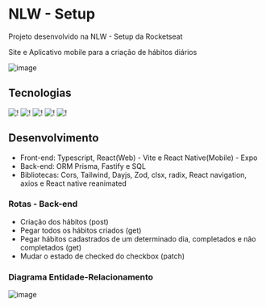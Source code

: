 # NLW - Setup

Projeto desenvolvido na NLW - Setup da Rocketseat

Site e Aplicativo mobile para a criação de hábitos diários

![image](https://user-images.githubusercontent.com/86435351/213897707-990d10dd-bd88-4b44-945c-946fdd5d5cb6.png)


## Tecnologias

![!](https://img.shields.io/badge/TypeScript-007ACC?style=for-the-badge&logo=typescript&logoColor=white)
![!](https://img.shields.io/badge/React-20232A?style=for-the-badge&logo=react&logoColor=61DAFB)
![!](https://img.shields.io/badge/React_Native-20232A?style=for-the-badge&logo=react&logoColor=61DAFB)
![!](https://img.shields.io/badge/Tailwind_CSS-38B2AC?style=for-the-badge&logo=tailwind-css&logoColor=white)
![!](https://img.shields.io/badge/Prisma-3982CE?style=for-the-badge&logo=Prisma&logoColor=white)

## Desenvolvimento
- Front-end: Typescript, React(Web) - Vite e React Native(Mobile) - Expo
- Back-end: ORM Prisma, Fastify e SQL
- Bibliotecas: Cors, Tailwind, Dayjs, Zod, clsx, radix, React navigation, axios e React native reanimated

### Rotas - Back-end
- Criação dos hábitos (post)
- Pegar todos os hábitos criados (get)
- Pegar hábitos cadastrados de um determinado dia, completados e não completados (get)
- Mudar o estado de checked do checkbox (patch)

### Diagrama Entidade-Relacionamento
![image](https://user-images.githubusercontent.com/86435351/213897994-2e48efa3-3ea8-41a5-9095-d08809a128c0.png)
